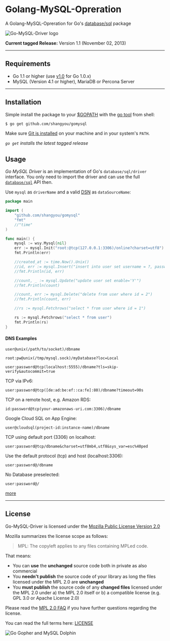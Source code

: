 # Golang-MySQL-Opreration

A Golang-MySQL-Opreration for Go's [database/sql](http://golang.org/pkg/database/sql) package

![Go-MySQL-Driver logo](https://raw.github.com/wiki/go-sql-driver/mysql/gomysql_m.png "Golang Gopher holding the MySQL Dolphin")

**Current tagged Release:** Version 1.1 (November 02, 2013)

---------------------------------------

## Requirements
  * Go 1.1 or higher (use [v1.0](https://github.com/go-sql-driver/mysql/tags) for Go 1.0.x)
  * MySQL (Version 4.1 or higher), MariaDB or Percona Server

---------------------------------------

## Installation
Simple install the package to your [$GOPATH](http://code.google.com/p/go-wiki/wiki/GOPATH "GOPATH") with the [go tool](http://golang.org/cmd/go/ "go command") from shell:
```bash
$ go get github.com/shangyou/gomysql
```
Make sure [Git is installed](http://git-scm.com/downloads) on your machine and in your system's `PATH`.

*`go get` installs the latest tagged release*

## Usage
_Go MySQL Driver_ is an implementation of Go's `database/sql/driver` interface. You only need to import the driver and can use the full [`database/sql`](http://golang.org/pkg/database/sql) API then.

Use `mysql` as `driverName` and a valid [DSN](#dsn-data-source-name)  as `dataSourceName`:
```go
package main

import (
    "github.com/shangyou/gomysql"
    "fmt"
    //"time"
)

func main() {
    mysql := wsy.Mysql{nil}
    err := mysql.Init("root:@tcp(127.0.0.1:3306)/online?charset=utf8")
    fmt.Println(err)

    //created_at := time.Now().Unix()
    //id, err := mysql.Insert("insert into user set username = ?, password = ?, created_at = ?", "shangyou", "e10adc3949ba59abbe56e057f20f883e", created_at)
    //fmt.Println(id, err)

    //count, _ := mysql.Update("update user set enable='Y'")
    //fmt.Println(count)

    //count, err := mysql.Delete("delete from user where id = 2")
    //fmt.Println(count, err)

    //rs := mysql.Fetchrows("select * from user where id = 1")

    rs := mysql.Fetchrows("select * from user")
    fmt.Println(rs)
}
```

#### DNS Examples
```
user@unix(/path/to/socket)/dbname
```

```
root:pw@unix(/tmp/mysql.sock)/myDatabase?loc=Local
```

```
user:password@tcp(localhost:5555)/dbname?tls=skip-verify&autocommit=true
```

TCP via IPv6:
```
user:password@tcp([de:ad:be:ef::ca:fe]:80)/dbname?timeout=90s
```

TCP on a remote host, e.g. Amazon RDS:
```
id:password@tcp(your-amazonaws-uri.com:3306)/dbname
```

Google Cloud SQL on App Engine:
```
user@cloudsql(project-id:instance-name)/dbname
```

TCP using default port (3306) on localhost:
```
user:password@tcp/dbname&charset=utf8mb4,utf8&sys_var=esc%40ped
```

Use the default protocol (tcp) and host (localhost:3306):
```
user:password@/dbname
```

No Database preselected:
```
user:password@/
```
[more](https://github.com/go-sql-driver/mysql)

---------------------------------------

## License
Go-MySQL-Driver is licensed under the [Mozilla Public License Version 2.0](https://raw.github.com/go-sql-driver/mysql/master/LICENSE)

Mozilla summarizes the license scope as follows:
> MPL: The copyleft applies to any files containing MPLed code.


That means:
  * You can **use** the **unchanged** source code both in private as also commercial
  * You **needn't publish** the source code of your library as long the files licensed under the MPL 2.0 are **unchanged**
  * You **must publish** the source code of any **changed files** licensed under the MPL 2.0 under a) the MPL 2.0 itself or b) a compatible license (e.g. GPL 3.0 or Apache License 2.0)

Please read the [MPL 2.0 FAQ](http://www.mozilla.org/MPL/2.0/FAQ.html) if you have further questions regarding the license.

You can read the full terms here: [LICENSE](https://raw.github.com/go-sql-driver/mysql/master/LICENSE)

![Go Gopher and MySQL Dolphin](https://raw.github.com/wiki/go-sql-driver/mysql/go-mysql-driver_m.jpg "Golang Gopher transporting the MySQL Dolphin in a wheelbarrow")

